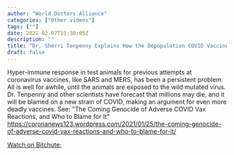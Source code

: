 ```yaml
---
author: "World Doctors Alliance"
categories: ["Other videos"]
tags: [""]
date: 2021-02-07T15:30:05Z
description: ""
title: "Dr. Sherri Tenpenny Explains How the Depopulation COVID Vaccines Will Start Working in 3-6 Months"
draft: false
---
```


Hyper-immune response in test animals for previous attempts at  coronavirus vaccines, like SARS and MERS, has been a persistent problem. All is well for awhile, until the animals are exposed to the wild  mutated virus. Dr. Tenpenny and other scientists have forecast that  millions may die, and it will be blamed on a new strain of COVID, making an argument for even more deadly vaccines. See: "The Coming Genocide of Adverse COVID Vax Reactions, and Who to Blame for It" https://coronanews123.wordpress.com/2021/01/25/the-coming-genocide-of-adverse-covid-vax-reactions-and-who-to-blame-for-it/  

[Watch on Bitchute:](https://www.bitchute.com/video/j7D2eBFmnvH5/)